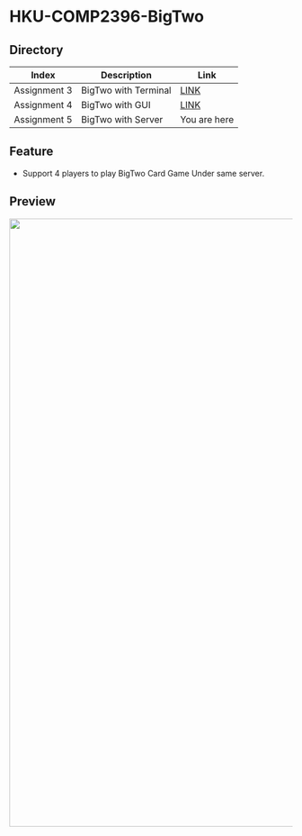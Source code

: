 # HKU-COMP2396-BigTwo

## Directory
Index|Description|Link
-----|----|-------
Assignment 3|BigTwo with Terminal|[LINK](https://github.com/Henryyy-Hung/HKU-COMP2396-BigTwo/tree/Assignment-3#HKU-COMP2396-BigTwo)
Assignment 4|BigTwo with GUI|[LINK](https://github.com/Henryyy-Hung/HKU-COMP2396-BigTwo/tree/Assignment-4#HKU-COMP2396-BigTwo)
Assignment 5|BigTwo with Server|You are here

## Feature
* Support 4 players to play BigTwo Card Game Under same server.

## Preview
<img width="1920" height="1080" src="https://user-images.githubusercontent.com/78750074/208287603-4471eb85-fd5c-49ef-8fcd-6b29f37d6841.png"/>

